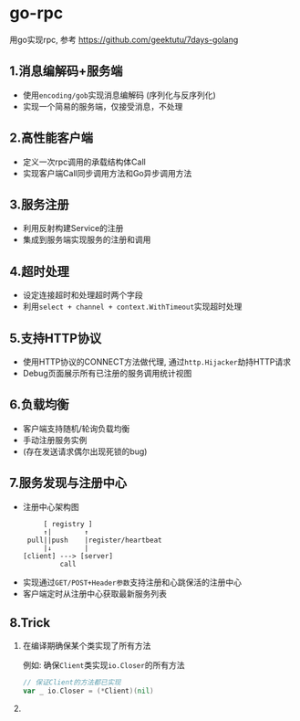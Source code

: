 # go-rpc

用go实现rpc, 参考 https://github.com/geektutu/7days-golang

## 1.消息编解码+服务端

- 使用`encoding/gob`实现消息编解码 (序列化与反序列化)
- 实现一个简易的服务端，仅接受消息，不处理

## 2.高性能客户端

- 定义一次rpc调用的承载结构体Call
- 实现客户端Call同步调用方法和Go异步调用方法

## 3.服务注册

- 利用反射构建Service的注册
- 集成到服务端实现服务的注册和调用

## 4.超时处理

- 设定连接超时和处理超时两个字段
- 利用`select + channel + context.WithTimeout`实现超时处理

## 5.支持HTTP协议

- 使用HTTP协议的CONNECT方法做代理, 通过`http.Hijacker`劫持HTTP请求
- Debug页面展示所有已注册的服务调用统计视图

## 6.负载均衡

- 客户端支持随机/轮询负载均衡
- 手动注册服务实例
- (存在发送请求偶尔出现死锁的bug)

## 7.服务发现与注册中心

- 注册中心架构图
    ```
         [ registry ]
         ↑|        ↑
     pull||push    |register/heartbeat
         |↓        |
    [client] ---> [server]
             call
    ```
- 实现通过`GET/POST+Header参数`支持注册和心跳保活的注册中心
- 客户端定时从注册中心获取最新服务列表

## 8.Trick

1. 在编译期确保某个类实现了所有方法

   例如: 确保`Client`类实现`io.Closer`的所有方法
   ```go
   // 保证Client的方法都已实现
   var _ io.Closer = (*Client)(nil)
   ```

2. 